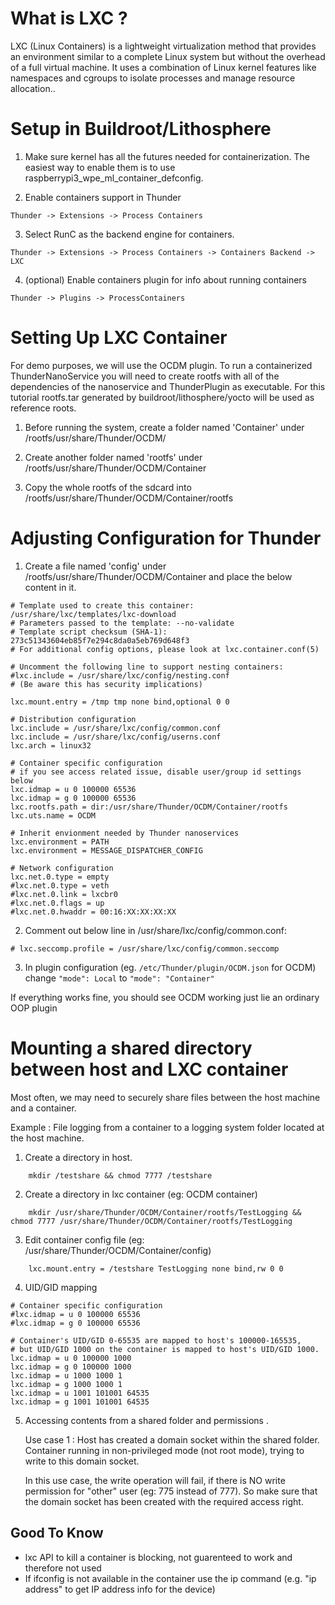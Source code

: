 # What is LXC ?
LXC (Linux Containers) is a lightweight virtualization method that provides an environment similar to a complete Linux system but without the overhead of a full virtual machine. It uses a combination of Linux kernel features like namespaces and cgroups to isolate processes and manage resource allocation..

# Setup in Buildroot/Lithosphere

1. Make sure kernel has all the futures needed for containerization. The easiest way to enable them is to use raspberrypi3_wpe_ml_container_defconfig.

2. Enable containers support in Thunder
```
Thunder -> Extensions -> Process Containers
```

3. Select RunC as the backend engine for containers. 
```
Thunder -> Extensions -> Process Containers -> Containers Backend -> LXC
```

4. (optional) Enable containers plugin for info about running containers
```
Thunder -> Plugins -> ProcessContainers
```


# Setting Up LXC Container
For demo purposes, we will use the OCDM plugin. To run a containerized ThunderNanoService you will need to create rootfs with all of the dependencies of the nanoservice and ThunderPlugin as executable. For this tutorial rootfs.tar generated by buildroot/lithosphere/yocto will be used as reference roots.

1) Before running the system, create a folder named 'Container' under /rootfs/usr/share/Thunder/OCDM/

2) Create another folder named 'rootfs' under /rootfs/usr/share/Thunder/OCDM/Container

3) Copy the whole rootfs of the sdcard into /rootfs/usr/share/Thunder/OCDM/Container/rootfs


# Adjusting Configuration for Thunder

1) Create a file named 'config' under /rootfs/usr/share/Thunder/OCDM/Container and place the below content in it.

```
# Template used to create this container: /usr/share/lxc/templates/lxc-download
# Parameters passed to the template: --no-validate
# Template script checksum (SHA-1): 273c51343604eb85f7e294c8da0a5eb769d648f3
# For additional config options, please look at lxc.container.conf(5)

# Uncomment the following line to support nesting containers:
#lxc.include = /usr/share/lxc/config/nesting.conf
# (Be aware this has security implications)

lxc.mount.entry = /tmp tmp none bind,optional 0 0

# Distribution configuration
lxc.include = /usr/share/lxc/config/common.conf
lxc.include = /usr/share/lxc/config/userns.conf
lxc.arch = linux32

# Container specific configuration
# if you see access related issue, disable user/group id settings below
lxc.idmap = u 0 100000 65536
lxc.idmap = g 0 100000 65536
lxc.rootfs.path = dir:/usr/share/Thunder/OCDM/Container/rootfs
lxc.uts.name = OCDM

# Inherit envionment needed by Thunder nanoservices
lxc.environment = PATH
lxc.environment = MESSAGE_DISPATCHER_CONFIG

# Network configuration
lxc.net.0.type = empty
#lxc.net.0.type = veth
#lxc.net.0.link = lxcbr0
#lxc.net.0.flags = up
#lxc.net.0.hwaddr = 00:16:XX:XX:XX:XX
```

2) Comment out below line in /usr/share/lxc/config/common.conf:

`# lxc.seccomp.profile = /usr/share/lxc/config/common.seccomp`

3) In plugin configuration (eg. `/etc/Thunder/plugin/OCDM.json` for OCDM) change 
```"mode": Local``` 
to 
```"mode": "Container"```

If everything works fine, you should see OCDM working just lie an ordinary OOP plugin

# Mounting a shared directory between host and LXC container

Most often, we may need to securely share files between the host machine and a container.

Example : File logging from a container to a logging system folder located at the host machine.

1) Create a directory in host.

```
    mkdir /testshare && chmod 7777 /testshare
```

2) Create a directory in lxc container (eg: OCDM container) 

```
    mkdir /usr/share/Thunder/OCDM/Container/rootfs/TestLogging && chmod 7777 /usr/share/Thunder/OCDM/Container/rootfs/TestLogging
```

3) Edit container config file (eg: /usr/share/Thunder/OCDM/Container/config)

```
    lxc.mount.entry = /testshare TestLogging none bind,rw 0 0
```

4) UID/GID mapping

```
# Container specific configuration
#lxc.idmap = u 0 100000 65536
#lxc.idmap = g 0 100000 65536

# Container's UID/GID 0-65535 are mapped to host's 100000-165535,
# but UID/GID 1000 on the container is mapped to host's UID/GID 1000.
lxc.idmap = u 0 100000 1000
lxc.idmap = g 0 100000 1000
lxc.idmap = u 1000 1000 1
lxc.idmap = g 1000 1000 1
lxc.idmap = u 1001 101001 64535
lxc.idmap = g 1001 101001 64535
```

5) Accessing contents from a shared folder and permissions . 

   Use case 1 : Host has created a domain socket within the shared folder.
                Container running in non-privileged mode (not root mode), trying to write to this domain socket.
 
   In this use case, the write operation will fail, if there is NO write permission for "other" user  (eg: 775 instead of 777).
   So make sure that the domain socket has been created with the required access right.   

## Good To Know

- lxc API to kill a container is blocking, not guarenteed to work and therefore not used
- If ifconfig is not available in the container use the ip command (e.g. "ip address" to get IP address info for the device)